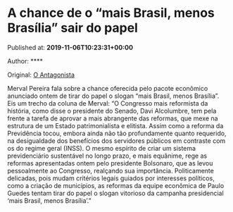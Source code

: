 
# A chance de o “mais Brasil, menos Brasília” sair do papel

Published at: **2019-11-06T10:23:31+00:00**

Author: ****

Original: [O Antagonista](https://www.oantagonista.com/economia/a-chance-de-o-mais-brasil-menos-brasilia-sair-do-papel/)

Merval Pereira fala sobre a chance oferecida pelo pacote econômico anunciado ontem de tirar do papel o slogan “mais Brasil, menos Brasília”.
Eis um trecho da coluna de Merval:
“O Congresso mais reformista da história, como disse o presidente do Senado, Davi Alcolumbre, tem pela frente a tarefa de aprovar a mais abrangente das reformas, que mexe na estrutura de um Estado patrimonialista e elitista.
Assim como a reforma da Previdência tocou, embora ainda não tão profundamente quanto requerido, na desigualdade dos benefícios dos servidores públicos em contraste com os do regime geral (INSS). O mesmo espírito de criar um sistema previdenciário sustentável no longo prazo, e mais equânime, rege as reformas apresentadas ontem pelo presidente Bolsonaro, que as levou pessoalmente ao Congresso, realçando sua importância.
Politicamente delicadas, pois mudam critérios legais guiados por interesses políticos, como a criação de municípios, as reformas da equipe econômica de Paulo Guedes tentam tirar do papel o slogan vitorioso da campanha presidencial ‘mais Brasil, menos Brasília’.”
